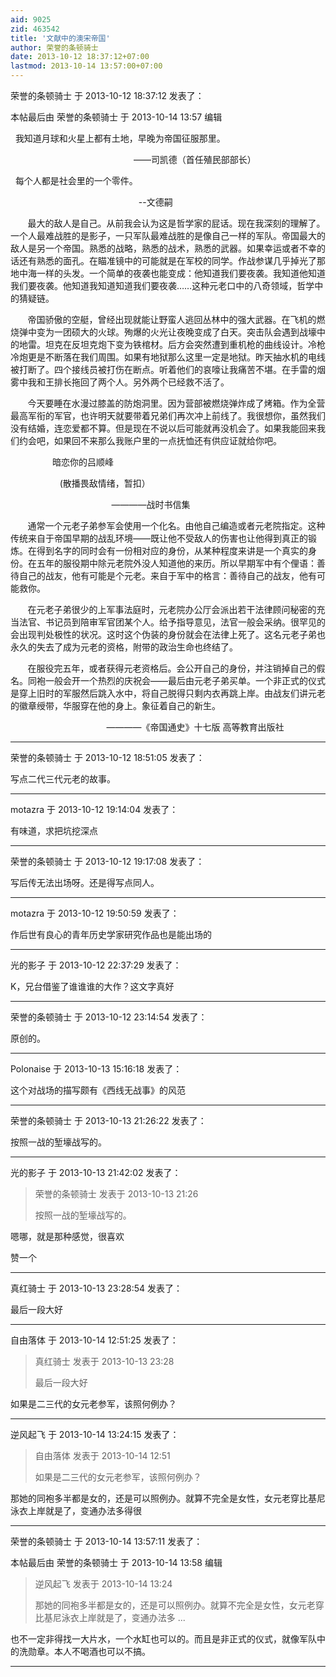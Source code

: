 ```yaml
---
aid: 9025
zid: 463542
title: '文献中的澳宋帝国'
author: 荣誉的条顿骑士
date: 2013-10-12 18:37:12+07:00
lastmod: 2013-10-14 13:57:00+07:00
---
```


荣誉的条顿骑士 于 2013-10-12 18:37:12 发表了：

本帖最后由 荣誉的条顿骑士 于 2013-10-14 13:57 编辑 

  我知道月球和火星上都有土地，早晚为帝国征服那里。

                                                  ——司凯德（首任殖民部部长）

  每个人都是社会里的一个零件。

                                                    --文德嗣

       最大的敌人是自己。从前我会认为这是哲学家的屁话。现在我深刻的理解了。一个人最难战胜的是影子，一只军队最难战胜的是像自己一样的军队。帝国最大的敌人是另一个帝国。熟悉的战略，熟悉的战术，熟悉的武器。如果幸运或者不幸的话还有熟悉的面孔。在瞄准镜中的可能就是在军校的同学。作战参谋几乎掉光了那地中海一样的头发。一个简单的夜袭也能变成：他知道我们要夜袭。我知道他知道我们要夜袭。他知道我知道知道我们要夜袭……这种元老口中的八奇领域，哲学中的猜疑链。

       帝国骄傲的空艇，曾经出现就能让野蛮人逃回丛林中的强大武器。在飞机的燃烧弹中变为一团硕大的火球。殉爆的火光让夜晚变成了白天。突击队会遇到战壕中的地雷。坦克在反坦克炮下变为铁棺材。后方会突然遭到重机枪的曲线设计。冷枪冷炮更是不断落在我们周围。如果有地狱那么这里一定是地狱。昨天抽水机的电线被打断了。四个接线员被打伤在断点。听着他们的哀嚎让我痛苦不堪。在手雷的烟雾中我和王排长拖回了两个人。另外两个已经救不活了。

       今天要睡在水漫过膝盖的防炮洞里。因为营部被燃烧弹炸成了烤箱。作为全营最高军衔的军官，也许明天就要带着兄弟们再次冲上前线了。我很想你，虽然我们没有结婚，连恋爱都不算。但是现在不说以后可能就再没机会了。如果我能回来我们约会吧，如果回不来那么我账户里的一点抚恤还有供应证就给你吧。

                 暗恋你的吕顺峰

                    (散播畏敌情绪，暂扣）

                                         ————战时书信集

       通常一个元老子弟参军会使用一个化名。由他自己编造或者元老院指定。这种传统来自于帝国早期的战乱环境——既让他不受敌人的伤害也让他得到真正的锻炼。在得到名字的同时会有一份相对应的身份，从某种程度来讲是一个真实的身份。在五年的服役期中除元老院外没人知道他的来历。所以早期军中有个俚语：善待自己的战友，他有可能是个元老。来自于军中的格言：善待自己的战友，他有可能救你。

       在元老子弟很少的上军事法庭时，元老院办公厅会派出若干法律顾问秘密的充当法官、书记员到陪审军官团某个人。给予指导意见，法官一般会采纳。很罕见的会出现判处极性的状况。这时这个伪装的身份就会在法律上死了。这名元老子弟也永久的失去了成为元老的资格，附带的政治生命也终结了。

       在服役完五年，或者获得元老资格后。会公开自己的身份，并注销掉自己的假名。同袍一般会开一个热烈的庆祝会——最后由元老子弟买单。一个非正式的仪式是穿上旧时的军服然后跳入水中，将自己脱得只剩内衣再跳上岸。由战友们讲元老的徽章绶带，华服穿在他的身上。象征着自己的新生。

                                       ————《帝国通史》十七版 高等教育出版社

---------

荣誉的条顿骑士 于 2013-10-12 18:51:05 发表了：

写点二代三代元老的故事。

---------

motazra 于 2013-10-12 19:14:04 发表了：

有味道，求把坑挖深点

---------

荣誉的条顿骑士 于 2013-10-12 19:17:08 发表了：

写后传无法出场呀。还是得写点同人。

---------

motazra 于 2013-10-12 19:50:59 发表了：

作后世有良心的青年历史学家研究作品也是能出场的

---------

光的影子 于 2013-10-12 22:37:29 发表了：

K，兄台借鉴了谁谁谁的大作？这文字真好

---------

荣誉的条顿骑士 于 2013-10-12 23:14:54 发表了：

原创的。

---------

Polonaise 于 2013-10-13 15:16:18 发表了：

这个对战场的描写颇有《西线无战事》的风范

---------

荣誉的条顿骑士 于 2013-10-13 21:26:22 发表了：

按照一战的堑壕战写的。

---------

光的影子 于 2013-10-13 21:42:02 发表了：

> 荣誉的条顿骑士 发表于 2013-10-13 21:26
> 
> 按照一战的堑壕战写的。



嗯哪，就是那种感觉，很喜欢

赞一个

---------

真红骑士 于 2013-10-13 23:28:54 发表了：

最后一段大好

---------

自由落体 于 2013-10-14 12:51:25 发表了：

> 真红骑士 发表于 2013-10-13 23:28
> 
> 最后一段大好



如果是二三代的女元老参军，该照何例办？

---------

逆风起飞 于 2013-10-14 13:24:15 发表了：

> 自由落体 发表于 2013-10-14 12:51
> 
> 如果是二三代的女元老参军，该照何例办？



那她的同袍多半都是女的，还是可以照例办。就算不完全是女性，女元老穿比基尼泳衣上岸就是了，变通办法多得很

---------

荣誉的条顿骑士 于 2013-10-14 13:57:11 发表了：

本帖最后由 荣誉的条顿骑士 于 2013-10-14 13:58 编辑 


> 
> 逆风起飞 发表于 2013-10-14 13:24
> 
> 那她的同袍多半都是女的，还是可以照例办。就算不完全是女性，女元老穿比基尼泳衣上岸就是了，变通办法多 ...



也不一定非得找一大片水，一个水缸也可以的。而且是非正式的仪式，就像军队中的洗勋章。本人不喝酒也可以不搞。

---------

